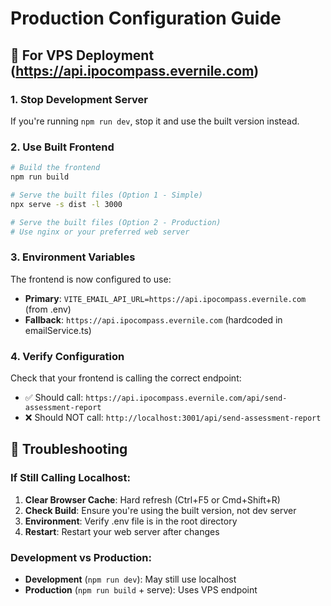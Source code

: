 # Production Configuration Guide

## 🚀 For VPS Deployment (https://api.ipocompass.evernile.com)

### 1. **Stop Development Server**
If you're running `npm run dev`, stop it and use the built version instead.

### 2. **Use Built Frontend**
```bash
# Build the frontend
npm run build

# Serve the built files (Option 1 - Simple)
npx serve -s dist -l 3000

# Serve the built files (Option 2 - Production)
# Use nginx or your preferred web server
```

### 3. **Environment Variables**
The frontend is now configured to use:
- **Primary**: `VITE_EMAIL_API_URL=https://api.ipocompass.evernile.com` (from .env)
- **Fallback**: `https://api.ipocompass.evernile.com` (hardcoded in emailService.ts)

### 4. **Verify Configuration**
Check that your frontend is calling the correct endpoint:
- ✅ Should call: `https://api.ipocompass.evernile.com/api/send-assessment-report`
- ❌ Should NOT call: `http://localhost:3001/api/send-assessment-report`

## 🔧 Troubleshooting

### If Still Calling Localhost:
1. **Clear Browser Cache**: Hard refresh (Ctrl+F5 or Cmd+Shift+R)
2. **Check Build**: Ensure you're using the built version, not dev server
3. **Environment**: Verify .env file is in the root directory
4. **Restart**: Restart your web server after changes

### Development vs Production:
- **Development** (`npm run dev`): May still use localhost
- **Production** (`npm run build` + serve): Uses VPS endpoint
